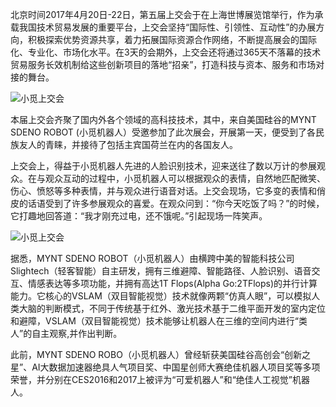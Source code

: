 <!--
author: MYNT Robot
head: http://www.slightech.com/ico/favicon.png
date: 2017-04-25
title: 小觅机器人亮相第五届上交会 迎接各国友人
tags: Sdeno, 上交会
category: Robot
status: publish
language: cn
summary: 北京时间2017年4月20日-22日，第五届上交会于在上海世博展览馆举行，作为承载我国技术贸易发展的重要平台，上交会坚持“国际性、引领性、互动性”的办展方向，积极探索优势资源共享，着力拓展国际资源合作网络，不断提高展会的国际化、专业化、市场化水平......
-->

北京时间2017年4月20日-22日，第五届上交会于在上海世博展览馆举行，作为承载我国技术贸易发展的重要平台，上交会坚持“国际性、引领性、互动性”的办展方向，积极探索优势资源共享，着力拓展国际资源合作网络，不断提高展会的国际化、专业化、市场化水平。在3天的会期外，上交会还将通过365天不落幕的技术贸易服务长效机制给这些创新项目的落地“招亲”，打造科技与资本、服务和市场对接的舞台。

![小觅上交会](https://static.slightech.com/img/news/csitf2017.jpg)

本届上交会齐聚了国内外各个领域的高科技技术，其中，来自美国硅谷的MYNT SDENO ROBOT (小觅机器人）受邀参加了此次展会，开展第一天，便受到了各民族友人的青睐，并接待了包括主宾国荷兰在内的各国友人。

上交会上，得益于小觅机器人先进的人脸识别技术，迎来送往了数以万计的参展观众。在与观众互动的过程中，小觅机器人可以根据观众的表情，自然地匹配微笑、伤心、愤怒等多种表情，并与观众进行语音对话。上交会现场，它多变的表情和俏皮的话语受到了许多参展观众的喜爱。在观众问到：“你今天吃饭了吗？”的时候，它打趣地回答道：“我才刚充过电，还不饿呢。”引起现场一阵笑声。

![小觅上交会](https://static.slightech.com/img/news/csitfs2017.jpg)

据悉，MYNT SDENO ROBOT（小觅机器人）由横跨中美的智能科技公司Slightech（轻客智能）自主研发，拥有三维避障、智能路径、人脸识别、语音交互、情感表达等多项功能，并拥有高达1T Flops(Alpha Go:2TFlops)的并行计算能力。它核心的VSLAM（双目智能视觉）技术就像两颗“仿真人眼”，可以模拟人类大脑的判断模式，不同于传统基于红外、激光技术基于二维平面开发的室内定位和避障，VSLAM（双目智能视觉）技术能够让机器人在三维的空间内进行“类人”的自主观察,并作出判断。

此前，MYNT SDENO ROBO（小觅机器人）曾经斩获美国硅谷高创会“创新之星”、AI大数据加速器绝具人气项目奖、中国星创师大赛绝佳机器人项目奖等多项荣誉，并分别在CES2016和2017上被评为“可爱机器人”和“绝佳人工视觉”机器人。

